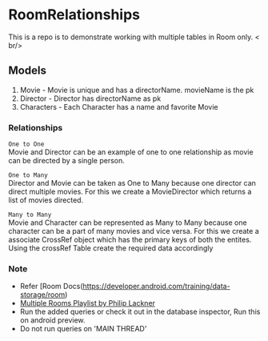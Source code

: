 # RoomRelationships

This is a repo is to demonstrate working with multiple tables in Room only.
 < br/>
 
 ## Models
 
 1. Movie - Movie is unique and has a directorName. movieName is the pk
 2. Director - Director has directorName as pk
 3. Characters - Each Character has a name and favorite Movie
 
 ### Relationships
 
 `One to One`          
 Movie and Director can be an example of one to one relationship as movie can be directed by a single person.
      
 `One to Many`         
 Director and Movie can be taken as One to Many because one director can direct multiple movies. For this we create a MovieDirector which returns a list of movies directed.
 
 `Many to Many`        
 Movie and Character can be represented as Many to Many because one character can be a part of many movies and vice versa. 
 For this we create a associate CrossRef object which has the primary keys of both the entites. Using the crossRef Table create the required data accordingly
 
 
 ### Note
 - Refer [Room Docs(https://developer.android.com/training/data-storage/room)
 - [Multiple Rooms Playlist by Philip Lackner](https://www.youtube.com/watch?v=A8AUtcP0rRs&list=PLQkwcJG4YTCS3AD2C-yWtJUGTYMh5h3Zz&ab_channel=PhilippLackner)
 - Run the added queries or check it out in the database inspector, Run this on android preview.
 - Do not run queries on 'MAIN THREAD'
  
    
